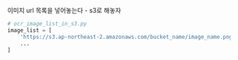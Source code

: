 이미지 url 목록을 넣어놓는다 - s3로 해놓자

```python
# ocr_image_list_in_s3.py
image_list = [
    'https://s3.ap-northeast-2.amazonaws.com/bucket_name/image_name.png',
    ...
]
```

